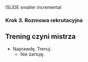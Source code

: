 !SLIDE smaller incremental

### Krok 3. Rozmowa rekrutacyjna  ###
## Trening czyni mistrza ##

- Naprawdę. Trenuj.
  * Nie żartuję.
